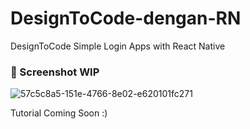 # DesignToCode-dengan-RN
DesignToCode Simple Login Apps with React Native

### 🤣 Screenshot WIP

![57c5c8a5-151e-4766-8e02-e620101fc271](https://user-images.githubusercontent.com/25175400/50744342-e2045b80-1254-11e9-99e2-daac63f6ce74.jpg)


Tutorial Coming Soon :)
